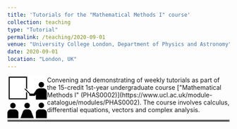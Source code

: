 ```yaml
---
title: 'Tutorials for the "Mathematical Methods I" course'
collection: teaching
type: "Tutorial"
permalink: /teaching/2020-09-01
venue: "University College London, Department of Physics and Astronomy"
date: 2020-09-01
location: "London, UK"
---
```


<img align="left" src="../images/workshop.png" width="90px">
Convening and demonstrating of weekly tutorials as part of the 15-credit 1st-year undergraduate course ["Mathematical Methods I" (PHAS0002)](https://www.ucl.ac.uk/module-catalogue/modules/PHAS0002). The course involves calculus, differential equations, vectors and complex analysis.

<hr style="border:2px solid gray">